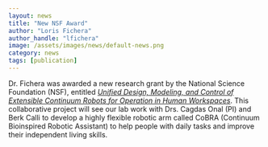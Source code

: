 ```yaml
---
layout: news
title: "New NSF Award"
author: "Loris Fichera"
author_handle: "lfichera"
image: /assets/images/news/default-news.png
category: news
tags: [publication]
---
```


Dr. Fichera was awarded a new research grant by the National Science Foundation (NSF), entitled
[_Unified Design, Modeling, and Control of Extensible Continuum Robots for Operation in Human Workspaces_][1]. 
This collaborative project will see our lab work with Drs. Cagdas Onal (PI) and Berk Calli
to develop a highly flexible robotic arm called CoBRA (Continuum Bioinspired Robotic Assistant) to help people with daily tasks and improve their independent living skills.

[1]: https://www.nsf.gov/awardsearch/showAward?AWD_ID=2341532&HistoricalAwards=false

